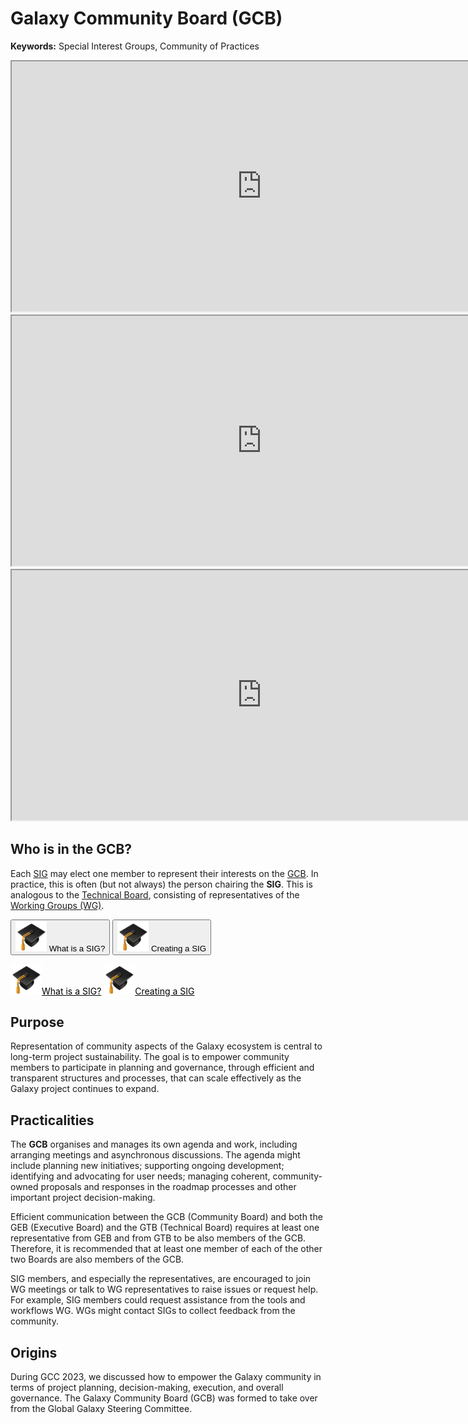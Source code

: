 # Galaxy Community Board (GCB)

<slot name="/community/governance/linkbox" />

**Keywords:** Special Interest Groups, Community of Practices

<iframe src="https://training.galaxyproject.org/training-material/topics/community/faqs/governance.md" height="400px" width="800px"></iframe>

<iframe src="https://training.galaxyproject.org/training-material/topics/community/faqs/governance.md?expand-all=true" height="400px" width="800px"></iframe>

<iframe src="https://training.galaxyproject.org/training-material/topics/community/faqs/governance_structure.md" height="400px" width="800px"></iframe>

## Who is in the GCB?
Each [SIG](/community/sig) may elect one member to represent their interests on the [GCB](/community/governance/gcb/). In practice, this is often (but not always) the person chairing the **SIG**.
This is analogous to the [Technical Board](/community/governance/gtb/), consisting of representatives of the [Working Groups (WG)](/community/wg).

<button type = "https://training.galaxyproject.org/training-material/topics/community/tutorials/sig_define/tutorial.html">
    <img src="gtn_hat.png" alt="GTN Hat" width = "50">
     What is a SIG?
</button>

<button type = "https://training.galaxyproject.org/training-material/topics/community/tutorials/sig_create/tutorial.html">
    <img src="gtn_hat.png" alt="GTN Hat" width = "50">
      Creating a SIG
</button>

<div class="btn-group">

<a class="btn btn-success" href="https://training.galaxyproject.org/training-material/topics/community/tutorials/sig_define/tutorial.html" style="color: black"><img src="gtn_hat.png" alt="GTN Hat" width = "50">What is a SIG?</a>
<a class="btn btn-success" href="https://training.galaxyproject.org/training-material/topics/community/tutorials/sig_create/tutorial.html" style="color: black"><img src="gtn_hat.png" alt="GTN Hat" width = "50">Creating a SIG</a>
</div>

## Purpose

Representation of community aspects of the Galaxy ecosystem is central to long-term project sustainability. The goal is to empower community members
to participate in planning and governance, through efficient and transparent structures and processes, that can scale effectively as the Galaxy project continues to expand.

## Practicalities

The **GCB** organises and manages its own agenda and work, including arranging meetings and asynchronous discussions. The agenda might include planning new initiatives; supporting ongoing development; identifying and advocating for user needs; managing coherent, community-owned proposals and responses in the roadmap
processes and other important project decision-making.

Efficient communication between the GCB (Community Board) and both the GEB (Executive Board) and the GTB (Technical Board) requires at least one representative
from GEB and from GTB to be also members of the GCB. Therefore, it is recommended that at least one member of each of the other two Boards are also members of the GCB.

SIG members, and especially the representatives, are encouraged to join WG meetings or talk to WG representatives to raise issues or request help.
For example, SIG members could request assistance from the tools and workflows WG. WGs might contact SIGs to collect feedback from the community.

## Origins

During GCC 2023, we discussed how to empower the Galaxy community in terms of project planning, decision-making, execution, and overall governance. The Galaxy Community Board (GCB) was formed to take over from the Global Galaxy Steering Committee.
